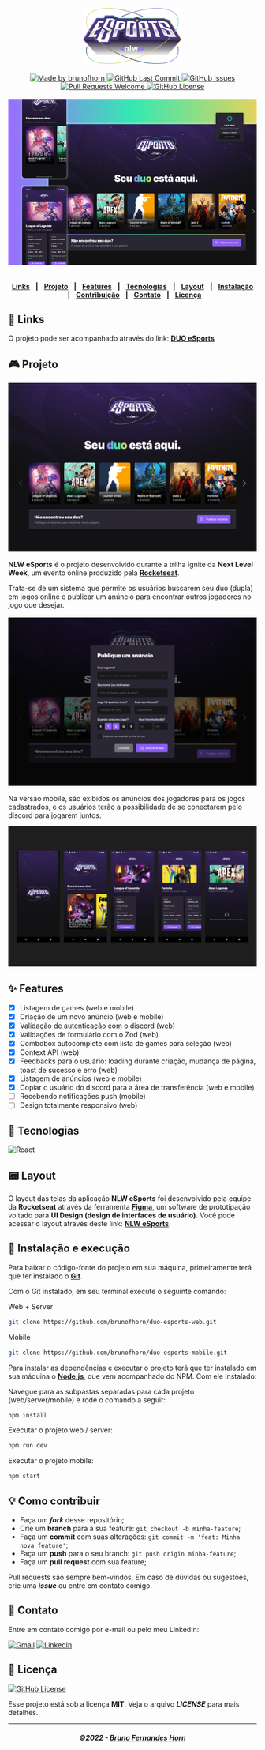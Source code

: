<div align="center">
   <img alt="NLW eSports" src=".github/logo-nlw-esports.svg" width="40%"/>
</div>
<br/>
<div align="center">
   <a href="https://github.com/brunofhorn">
      <img alt="Made by brunofhorn" src="https://img.shields.io/badge/made%20by-brunofhorn-blue">
   </a>
   <a href="https://github.com/brunofhorn/duo-esports-web/commits/main">
      <img alt="GitHub Last Commit" src="https://img.shields.io/github/last-commit/brunofhorn/duo-esports-web">
   </a>
   <a href="https://github.com/mathrb22/nlw-esports-ignite/issues">
      <img alt="GitHub Issues" src="https://img.shields.io/github/issues/mathrb22/nlw-esports-ignite">
   </a>
   <a href="https://github.com/brunofhorn/duo-esports-web/pulls">
      <img alt="Pull Requests Welcome" src="https://img.shields.io/badge/PRs-welcome-brightgreen.svg?style=flat-square">
   </a>
   <a href="https://github.com/brunofhorn/duo-esports-web/blob/main/LICENSE.md">
      <img alt="GitHub License" src="https://img.shields.io/github/license/brunofhorn/duo-esports-web">
   </a>
   </br>
</div>
<br />
<div align="center">
   <img src=".github/app-preview.jpeg" alt="NLW eSports" />
</div>
</br>
<div align="center">

[**Links**](#-links) &nbsp;&nbsp;**|**&nbsp;&nbsp;
[**Projeto**](#-projeto) &nbsp;&nbsp;**|**&nbsp;&nbsp;
[**Features**](#-features) &nbsp;&nbsp;**|**&nbsp;&nbsp;
[**Tecnologias**](#-tecnologias) &nbsp;&nbsp;**|**&nbsp;&nbsp;
[**Layout**](#-layout) &nbsp;&nbsp;**|**&nbsp;&nbsp;
[**Instalação**](#-instalação) &nbsp;&nbsp;**|**&nbsp;&nbsp;
[**Contribuição**](#-contribuição) &nbsp;&nbsp;**|**&nbsp;&nbsp;
[**Contato**](#-contato) &nbsp;&nbsp;**|**&nbsp;&nbsp;
[**Licença**](#-licença)

</div>

## 🔗 Links

O projeto pode ser acompanhado através do link: [**DUO eSports**](https://duo-esports-ignite.vercel.app/)

## 🎮 Projeto

<img src=".github/landing-web.png" alt="NLW eSports" />

<br/>

**NLW eSports** é o projeto desenvolvido durante a trilha Ignite da **Next Level Week**, um evento online produzido pela [**Rocketseat**](https://github.com/Rocketseat).

Trata-se de um sistema que permite os usuários buscarem seu duo (dupla) em jogos online e publicar um anúncio para encontrar outros jogadores no jogo que desejar.
<br/>
<br/>
<img src=".github/create-ad-web.png" alt="Modal de criação de anúncio" />

Na versão mobile, são exibidos os anúncios dos jogadores para os jogos cadastrados, e os usuários terão a possibilidade de se conectarem pelo discord para jogarem juntos.

<img src=".github/mobile-screens.png" alt="Telas do aplicativo mobile" />

## ✨ Features

- [x] Listagem de games (web e mobile)
- [x] Criação de um novo anúncio (web e mobile)
- [x] Validação de autenticação com o discord (web)
- [x] Validações de formulário com o Zod (web)
- [x] Combobox autocomplete com lista de games para seleção (web)
- [x] Context API (web)
- [x] Feedbacks para o usuário: loading durante criação, mudança de página, toast de sucesso e erro (web)
- [x] Listagem de anúncios (web e mobile)
- [x] Copiar o usuário do discord para a área de transferência (web e mobile)
- [ ] Recebendo notificações push (mobile)
- [ ] Design totalmente responsivo (web)

## 🚀 Tecnologias

![React](https://img.shields.io/badge/react-%2320232a.svg?style=for-the-badge&logo=react&logoColor=%2361DAFB)

## 📟 Layout

O layout das telas da aplicação **NLW eSports** foi desenvolvido pela equipe da **Rocketseat** através da ferramenta [**Figma**](https://www.figma.com), um software de prototipação voltado para **UI Design (design de interfaces de usuário)**.
Você pode acessar o layout através deste link: [**NLW eSports**](https://www.figma.com/community/file/1150897317533332617).

## 🔧 Instalação e execução

Para baixar o código-fonte do projeto em sua máquina, primeiramente terá que ter instalado o [**Git**](https://git-scm.com/).

Com o Git instalado, em seu terminal execute o seguinte comando:

Web + Server

```bash
git clone https://github.com/brunofhorn/duo-esports-web.git
```

Mobile

```bash
git clone https://github.com/brunofhorn/duo-esports-mobile.git
```

Para instalar as dependências e executar o projeto terá que ter instalado em sua máquina o [**Node.js**](https://nodejs.org/en/), que vem acompanhado do NPM. Com ele instalado:

Navegue para as subpastas separadas para cada projeto (web/server/mobile) e rode o comando a seguir:

```bash
npm install
```

Executar o projeto web / server:

```bash
npm run dev

```

Executar o projeto mobile:

```bash
npm start

```

## 💡 Como contribuir

- Faça um **_fork_** desse repositório;
- Crie um **branch** para a sua feature: `git checkout -b minha-feature`;
- Faça um **commit** com suas alterações: `git commit -m 'feat: Minha nova feature'`;
- Faça um **push** para o seu branch: `git push origin minha-feature`;
- Faça um **pull request** com sua feature;

Pull requests são sempre bem-vindos. Em caso de dúvidas ou sugestões, crie uma _**issue**_ ou entre em contato comigo.

## 📲 Contato

Entre em contato comigo por e-mail ou pelo meu LinkedIn:

<a href="mailto:contato@brunofhorn.com.br"><img src="https://img.shields.io/badge/Gmail-D14836?style=for-the-badge&logo=gmail&logoColor=white" alt="Gmail"/></a>
<a href="https://www.linkedin.com/in/brunofhorn/"><img src="https://img.shields.io/badge/linkedin%20-%230077B5.svg?&style=for-the-badge&logo=linkedin&logoColor=white" alt="LinkedIn"/></a>

## 📝 Licença

<a href="https://github.com/brunofhorn/duo-esports-web/blob/main/LICENSE">
    <img alt="GitHub License" src="https://img.shields.io/github/license/brunofhorn/duo-esports-web">
</a>

Esse projeto está sob a licença **MIT**. Veja o arquivo _**LICENSE**_ para mais detalhes.

---

<h5 align="center">
  &copy;2022 - <a href="https://github.com/brunofhorn/">Bruno Fernandes Horn</a>
</h5>
